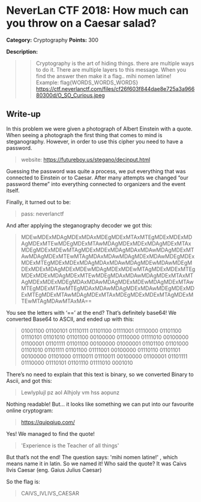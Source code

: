 # NeverLan CTF 2018: How much can you throw on a Caesar salad?
**Category:** Cryptography 
**Points:** 300

**Description:**
>>Cryptography is the art of hiding things. there are multiple ways to do it. There are multiple layers to this message. When you find the answer then make it a flag.. mihi nomen latine! Example: flag{WORDS_WORDS_WORDS}
https://ctf.neverlanctf.com/files/cf26f603f844dae8e725a3a96680300d/O_SO_Curious.jpeg

## Write-up
In this problem we were given a photograph of Albert Einstein with a quote. When seeing a photograph the first thing that comes to mind is steganography. However, in order to use this cipher you need to have a password. 

> website: https://futureboy.us/stegano/decinput.html

Guessing the password was quite a process, we put everything that was connected to Einstein or to Caesar. After many attempts we changed “our password theme” into everything connected to organizers and the event itself.

Finally, it turned out to be:

>pass: neverlanctf

And after applying the steganography decoder we got this:

> MDEwMDExMDAgMDExMDAxMDEgMDExMTAxMTEgMDExMDExMDAgMDExMTEwMDEgMDExMTAwMDAgMDExMDExMDAgMDExMTAxMDEgMDExMDEwMTAgMDExMDExMDAgMDAxMDAwMDAgMDExMTAwMDAgMDExMTEwMTAgMDAxMDAwMDAgMDExMDAwMDEgMDExMDExMTEgMDExMDExMDAgMDAxMDAwMDAgMDEwMDAwMDEgMDExMDExMDAgMDExMDEwMDAgMDExMDEwMTAgMDExMDExMTEgMDExMDExMDAgMDExMTEwMDEgMDAxMDAwMDAgMDExMTAxMTAgMDExMDExMDEgMDAxMDAwMDAgMDExMDEwMDAgMDExMTAwMTEgMDExMTAwMTEgMDAxMDAwMDAgMDExMDAwMDEgMDExMDExMTEgMDExMTAwMDAgMDExMTAxMDEgMDExMDExMTAgMDExMTEwMTAgMDAwMTAxMA==

You see the letters with ‘==’ at the end? That’s definitely base64! We converted Base64 to ASCII, and ended up with this:

>01001100 01100101 01110111 01101100 01111001 01110000 01101100 01110101 01101010 01101100 00100000 01110000 01111010 00100000 01100001 01101111 01101100 00100000 01000001 01101100 01101000 01101010 01101111 01101100 01111001 00100000 01110110 01101101 00100000 01101000 01110011 01110011 00100000 01100001 01101111 01110000 01110101 01101110 01111010 0001010

There’s no need to explain that this text is binary, so we converted Binary to Ascii, and got this:

>  Lewlyplujl pz aol Alhjoly vm hss aopunz

Nothing readable! But… it looks like something we can put into our favourite online cryptogram:

> https://quipqiup.com/

Yes! We managed to find the quote!

> 'Experience is the Teacher of all things'

But that’s not the end! The question says:  'mihi nomen latine!' , which means name it in latin. So we named it! Who said the quote? It was Caivs Ilvis Caesar (eng. Gaius Julius Caesar)

So the flag is: 

>CAIVS_IVLIVS_CAESAR
